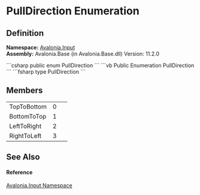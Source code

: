 # PullDirection Enumeration




## Definition
**Namespace:** <a href="N_Avalonia_Input">Avalonia.Input</a>  
**Assembly:** Avalonia.Base (in Avalonia.Base.dll) Version: 11.2.0

<Tabs groupId="api-code-preview">
<TabItem value="csharp" label="C#">
```csharp
public enum PullDirection
```
</TabItem>
<TabItem value="vb" label="VB">
```vb
Public Enumeration PullDirection
```
</TabItem>
<TabItem value="fsharp" label="F#">
```fsharp
type PullDirection
```
</TabItem>
</Tabs>



## Members
<table>
<tr>
<td>TopToBottom</td>
<td>0</td>
<td> </td>
</tr>
<tr>
<td>BottomToTop</td>
<td>1</td>
<td> </td>
</tr>
<tr>
<td>LeftToRight</td>
<td>2</td>
<td> </td>
</tr>
<tr>
<td>RightToLeft</td>
<td>3</td>
<td> </td>
</tr>
</table>

## See Also


#### Reference
<a href="N_Avalonia_Input">Avalonia.Input Namespace</a>  

